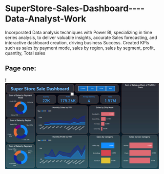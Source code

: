 # SuperStore-Sales-Dashboard----Data-Analyst-Work

Incorporated Data analysis techniques with Power BI, specializing in time series 
analysis, to deliver valuable insights, accurate Sales forecasting, and interactive dashboard creation, driving 
business Success. Created KPIs such as sales by payment mode, sales by region, sales by segment, profit, 
quantity, Total sales


## Page one:
!![SuperStore-Sales-Dashboard----Data-Analyst-Work](https://github.com/AshishMundle/SuperStore-Sales-Dashboard----Data-Analyst-Work/blob/main/Super%20Store%20Sale%20Dashboard%201%20-%20project%20work.png)
